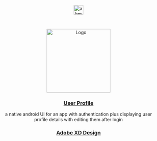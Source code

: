 <p align="center">
<a href="https://linkedin.com/in/ahmedhalbas" target="blank"><img align="center" src="https://cdn.jsdelivr.net/npm/simple-icons@3.0.1/icons/linkedin.svg" alt="ahmedhalbas" height="30" width="30" /></a>
</p>




<!-- PROJECT LOGO -->
<br />
<p align="center">
  <a href="https://drive.google.com/file/d/1yn3zE3jyKMQmPE_tQzDkEjKqqsoGiBfj/view?usp=sharing">
    <img src="https://icon-library.com/images/my-profile-icon/my-profile-icon-10.jpg" alt="Logo" width="200" height="200">
  </a>

<a href="https://drive.google.com/file/d/1yn3zE3jyKMQmPE_tQzDkEjKqqsoGiBfj/view?usp=sharing">
   <h3 align="center">User Profile</h3>
  </a>


  <p align="center">
   a native android UI for an app with authentication plus displaying user profile details with editing them after login



   <a href="https://xd.adobe.com/view/16a9ab18-1c10-4a05-b93a-622aa44fe681-43fa/grid/">
   <h3 align="center">Adobe XD Design </h3>
  </a>
   
  </p>
  

</p>










